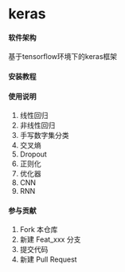 # keras
#### 软件架构
基于tensorflow环境下的keras框架


#### 安装教程


#### 使用说明

1.  线性回归
2.  非线性回归
3.  手写数字集分类
4.  交叉熵
5.  Dropout
6.  正则化
7.  优化器
8.  CNN
9.  RNN

#### 参与贡献

1.  Fork 本仓库
2.  新建 Feat_xxx 分支
3.  提交代码
4.  新建 Pull Request
